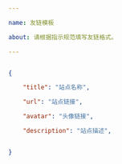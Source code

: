 ```yaml
---

name: 友链模板

about: 请根据指示规范填写友链格式。

---
```


<!-- 请在下方代码块的双引号中填写 -->

```json

{

    "title": "站点名称",

    "url": "站点链接",

    "avatar": "头像链接",

    "description": "站点描述",


}

```

